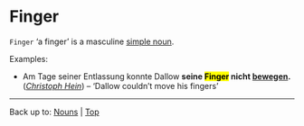 # Finger

`Finger` ‘a finger’ is a masculine [simple noun](../../simpleNouns.md).

Examples:
- Am Tage seiner Entlassung konnte Dallow **seine <mark>Finger</mark> nicht [bewegen](../../../verbs/b/be/bewegen.md).** (*[Christoph Hein](../../../texts/ChristophHein/DerTangoSpieler.md)*) – ‘Dallow couldn’t move his fingers’

----

Back up to: [Nouns](../../index.md) | [Top](../../../index.md)
